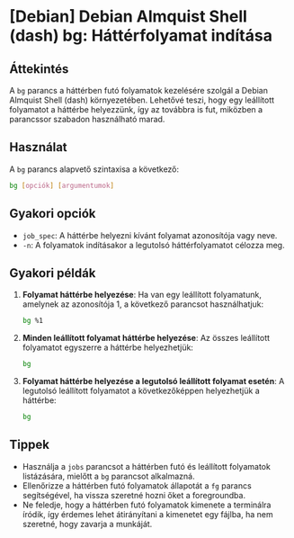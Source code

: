# [Debian] Debian Almquist Shell (dash) bg: Háttérfolyamat indítása

## Áttekintés
A `bg` parancs a háttérben futó folyamatok kezelésére szolgál a Debian Almquist Shell (dash) környezetében. Lehetővé teszi, hogy egy leállított folyamatot a háttérbe helyezzünk, így az továbbra is fut, miközben a parancssor szabadon használható marad.

## Használat
A `bg` parancs alapvető szintaxisa a következő:

```bash
bg [opciók] [argumentumok]
```

## Gyakori opciók
- `job_spec`: A háttérbe helyezni kívánt folyamat azonosítója vagy neve.
- `-n`: A folyamatok indításakor a legutolsó háttérfolyamatot célozza meg.

## Gyakori példák

1. **Folyamat háttérbe helyezése**:
   Ha van egy leállított folyamatunk, amelynek az azonosítója 1, a következő parancsot használhatjuk:
   ```bash
   bg %1
   ```

2. **Minden leállított folyamat háttérbe helyezése**:
   Az összes leállított folyamatot egyszerre a háttérbe helyezhetjük:
   ```bash
   bg
   ```

3. **Folyamat háttérbe helyezése a legutolsó leállított folyamat esetén**:
   A legutolsó leállított folyamatot a következőképpen helyezhetjük a háttérbe:
   ```bash
   bg
   ```

## Tippek
- Használja a `jobs` parancsot a háttérben futó és leállított folyamatok listázására, mielőtt a `bg` parancsot alkalmazná.
- Ellenőrizze a háttérben futó folyamatok állapotát a `fg` parancs segítségével, ha vissza szeretné hozni őket a foregroundba.
- Ne feledje, hogy a háttérben futó folyamatok kimenete a terminálra íródik, így érdemes lehet átirányítani a kimenetet egy fájlba, ha nem szeretné, hogy zavarja a munkáját.